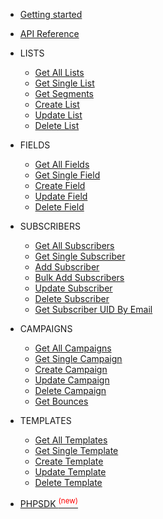 * [Getting started](README.md)

* [API Reference](API/README.md)

* LISTS
	* [Get All Lists](API/LISTS/LISTS.md)
	* [Get Single List](API/LISTS/SingleList.md)
	* [Get Segments](API/LISTS/ListSegments.md)
	* [Create List](API/LISTS/CREATE.md)
	* [Update List](API/LISTS/UPDATE.md)
	* [Delete List](API/LISTS/DELETE.md)

* FIELDS
	* [Get All Fields](API/FIELDS/FIELDS.md)
	* [Get Single Field](API/FIELDS/SingleField.md)
	* [Create Field](API/FIELDS/CREATE.md)
	* [Update Field](API/FIELDS/UPDATE.md)
	* [Delete Field](API/FIELDS/DELETE.md)

* SUBSCRIBERS
	* [Get All Subscribers](API/SUBSCRIBERS/SUBSCRIBERS.md)
	* [Get Single Subscriber](API/SUBSCRIBERS/SingleSubscriber.md)
	* [Add Subscriber](API/SUBSCRIBERS/CREATE.md)
	* [Bulk Add Subscribers](API/SUBSCRIBERS/BULK.md)
	* [Update Subscriber](API/SUBSCRIBERS/UPDATE.md)
	* [Delete Subscriber](API/SUBSCRIBERS/DELETE.md)
	* [Get Subscriber UID By Email](API/SUBSCRIBERS/SingleSubscriberByEmail.md)

* CAMPAIGNS
	* [Get All Campaigns](API/CAMPAIGNS/CAMPAIGNS.md)
	* [Get Single Campaign](API/CAMPAIGNS/SingleCampaign.md)
	* [Create Campaign](API/CAMPAIGNS/CREATE.md)
	* [Update Campaign](API/CAMPAIGNS/UPDATE.md)
	* [Delete Campaign](API/CAMPAIGNS/DELETE.md)
	* [Get Bounces](API/CAMPAIGNS/GetBounces.md)

* TEMPLATES
	* [Get All Templates](API/TEMPLATES/TEMPLATES.md)
	* [Get Single Template](API/TEMPLATES/SingleTemplate.md)
	* [Create Template](API/TEMPLATES/CREATE.md)
	* [Update Template](API/TEMPLATES/UPDATE.md)
	* [Delete Template](API/TEMPLATES/DELETE.md)

* [PHPSDK <sup style="color:red">(new)<sup>](API/PHPSDK.md)
